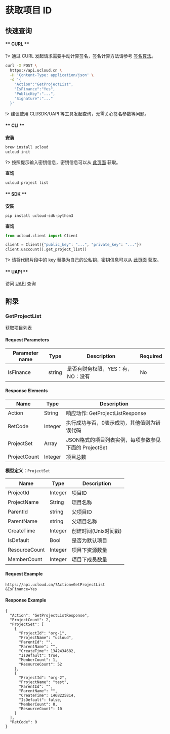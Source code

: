 # 获取项目 ID

## 快速查询

<!-- tabs:start -->

#### ** CURL **

?> 通过 CURL 发起请求需要手动计算签名，签名计算方法请参考 [签名算法](https://docs.ucloud.cn/api/summary/signature)。

```bash
curl -X POST \
  https://api.ucloud.cn \
  -H 'Content-Type: application/json' \
  -d '{
    "Action":"GetProjectList",
    "IsFinance":"Yes",
    "PublicKey":"...",
    "Signature":"..."
  }'
```

!> 建议使用 CLI/SDK/UAPI 等工具发起查询，无需关心签名参数等问题。

#### ** CLI **

**安装**

```bash
brew install ucloud
ucloud init
```

?> 按照提示输入密钥信息，密钥信息可以从 [此页面](https://console.ucloud.cn/uapi/apikey) 获取。

**查询**

```bash
ucloud project list
```

#### ** SDK **

**安装**

```bash
pip install ucloud-sdk-python3
```

**查询**

```python
from ucloud.client import Client

client = Client({"public_key": "...", "private_key": "..."})
client.uaccount().get_project_list()
```

?> 请将代码片段中的 key 替换为自己的公私钥，密钥信息可以从 [此页面](https://console.ucloud.cn/uapi/apikey) 获取。

#### ** UAPI **

访问 [UAPI](https://console.ucloud.cn/uapi/detail?id=GetProjectList) 查询

<!-- tabs:end -->

## 附录

### GetProjectList

获取项目列表

#### Request Parameters

|Parameter name|Type |Description |Required|
|---|---|---|---|
|IsFinance   |string|是否有财务权限，YES：有，NO：没有|No      |

#### Response Elements

|Name        |Type   |Description                       |
|---|---|---|
|Action      |String |响应动作: GetProjectListResponse      |
|RetCode     |Integer|执行成功与否，0表示成功，其他值则为错误代码            |
|ProjectSet  |Array  |JSON格式的项目列表实例，每项参数参见下面的 ProjectSet|
|ProjectCount|Integer|项目总数                              |

**模型定义**：`ProjectSet`

|Name         |Type   |Description  |
|---|---|---|
|ProjectId    |Integer|项目ID         |
|ProjectName  |String |项目名称         |
|ParentId|string|父项目ID|
|ParentName|string|父项目名称|
|CreateTime   |Integer|创建时间(Unix时间戳)|
|IsDefault    |Bool   |是否为默认项目      |
|ResourceCount|Integer|项目下资源数量      |
|MemberCount  |Integer|项目下成员数量      |


#### Request Example

```
https://api.ucloud.cn/?Action=GetProjectList
&IsFinance=Yes
```

#### Response Example

```
{
  "Action": "GetProjectListResponse",
  "ProjectCount": 2,
  "ProjectSet": [
    {
      "ProjectId": "org-1",
      "ProjectName": "ucloud",
      "ParentId": "",
      "ParentName": "",
      "CreateTime": 1342434682,
      "IsDefault": true,
      "MemberCount": 1,
      "ResourceCount": 52
    },
    {
      "ProjectId": "org-2",
      "ProjectName": "test",
      "ParentId": "",
      "ParentName": "",
      "CreateTime": 1468225814,
      "IsDefault": false,
      "MemberCount": 0,
      "ResourceCount": 10
    }
  ],
  "RetCode": 0
}
```
